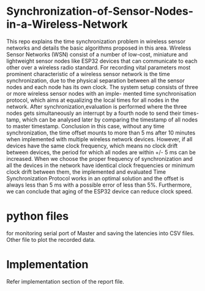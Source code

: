 # Synchronization-of-Sensor-Nodes-in-a-Wireless-Network
This repo explains the time synchronization problem in wireless sensor networks and details the basic algorithms proposed in this area.
Wireless Sensor Networks (WSN) consist of a number of low-cost, miniature and
lightweight sensor nodes like ESP32 devices that can communicate to each other
over a wireless radio standard. For recording vital parameters most prominent
characteristic of a wireless sensor network is the time synchronization, due to the
physical separation between all the sensor nodes and each node has its own clock.
The system setup consists of three or more wireless sensor nodes with an imple-
mented time synchronisation protocol, which aims at equalizing the local times for
all nodes in the network. After synchronization,evaluation is performed where the
three nodes gets simultaneously an interrupt by a fourth node to send their times-
tamp, which can be analysed later by comparing the timestamp of all nodes to
master timestamp.
Conclusion in this case, without any time synchronization, the time offset mounts to
more than 5 ms after 10 minutes when implemented with multiple wireless network
devices. However, if all devices have the same clock frequency, which means no
clock drift between devices, the period for which all nodes are within +/- 5 ms
can be increased. When we choose the proper frequency of synchronization and
all the devices in the network have identical clock frequencies or minimum clock
drift between them, the implemented and evaluated Time Synchronization Protocol
works in an optimal solution and the offset is always less than 5 ms with a possible
error of less than 5%. Furthermore, we can conclude that aging of the ESP32 device
can reduce clock speed.

# python files
for monitoring serial port of Master and saving the latencies into CSV files.
Other file to plot the recorded data.



# Implementation
Refer implementation section of the report file.
